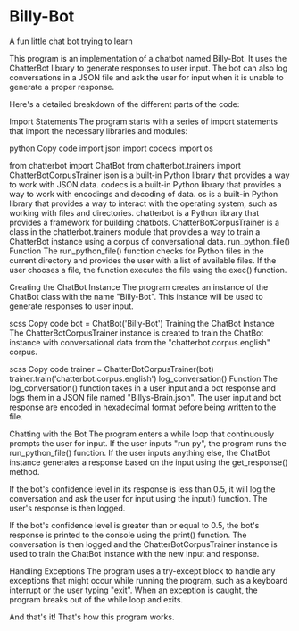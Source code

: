 # Billy-Bot
A fun little chat bot trying to learn

This program is an implementation of a chatbot named Billy-Bot. It uses the ChatterBot library to generate responses to user input. The bot can also log conversations in a JSON file and ask the user for input when it is unable to generate a proper response.

Here's a detailed breakdown of the different parts of the code:

Import Statements
The program starts with a series of import statements that import the necessary libraries and modules:

python
Copy code
import json
import codecs
import os

from chatterbot import ChatBot
from chatterbot.trainers import ChatterBotCorpusTrainer
json is a built-in Python library that provides a way to work with JSON data.
codecs is a built-in Python library that provides a way to work with encodings and decoding of data.
os is a built-in Python library that provides a way to interact with the operating system, such as working with files and directories.
chatterbot is a Python library that provides a framework for building chatbots.
ChatterBotCorpusTrainer is a class in the chatterbot.trainers module that provides a way to train a ChatterBot instance using a corpus of conversational data.
run_python_file() Function
The run_python_file() function checks for Python files in the current directory and provides the user with a list of available files. If the user chooses a file, the function executes the file using the exec() function.

Creating the ChatBot Instance
The program creates an instance of the ChatBot class with the name "Billy-Bot". This instance will be used to generate responses to user input.

scss
Copy code
bot = ChatBot('Billy-Bot')
Training the ChatBot Instance
The ChatterBotCorpusTrainer instance is created to train the ChatBot instance with conversational data from the "chatterbot.corpus.english" corpus.

scss
Copy code
trainer = ChatterBotCorpusTrainer(bot)
trainer.train('chatterbot.corpus.english')
log_conversation() Function
The log_conversation() function takes in a user input and a bot response and logs them in a JSON file named "Billys-Brain.json". The user input and bot response are encoded in hexadecimal format before being written to the file.

Chatting with the Bot
The program enters a while loop that continuously prompts the user for input. If the user inputs "run py", the program runs the run_python_file() function. If the user inputs anything else, the ChatBot instance generates a response based on the input using the get_response() method.

If the bot's confidence level in its response is less than 0.5, it will log the conversation and ask the user for input using the input() function. The user's response is then logged.

If the bot's confidence level is greater than or equal to 0.5, the bot's response is printed to the console using the print() function. The conversation is then logged and the ChatterBotCorpusTrainer instance is used to train the ChatBot instance with the new input and response.

Handling Exceptions
The program uses a try-except block to handle any exceptions that might occur while running the program, such as a keyboard interrupt or the user typing "exit". When an exception is caught, the program breaks out of the while loop and exits.

And that's it! That's how this program works.
